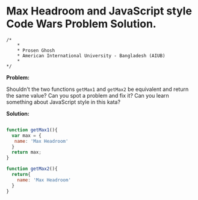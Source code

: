 # Max Headroom and JavaScript style Code Wars Problem Solution.

```
/*
    *
    * Prosen Ghosh
    * American International University - Bangladesh (AIUB)
    *
*/
```

**Problem:**

Shouldn't the two functions `getMax1` and `getMax2` be equivalent and return the same value? Can you spot a problem and fix it? Can you learn something about JavaScript style in this kata?

**Solution:**

```javascript

function getMax1(){
  var max = {
   name: 'Max Headroom'
  }
  return max;
}

function getMax2(){
  return{
    name: 'Max Headroom'
  }
}


```
